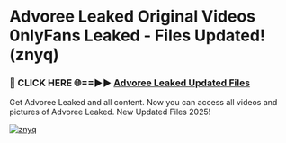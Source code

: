 # Advoree Leaked Original Videos 0nlyFans Leaked - Files Updated! (znyq)

<h3>🔴 CLICK HERE 🌐==►► <a href="https://tinyurl.com/ehrbuxhb" rel="nofollow">Advoree Leaked Updated Files</a></h3>

Get Advoree Leaked and all content. Now you can access all videos and pictures of Advoree Leaked. New Updated Files 2025!

[![znyq](https://i.imgur.com/lVYEuWS.gif)](https://tinyurl.com/ehrbuxhb)
